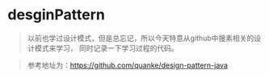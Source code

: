 # desginPattern

>以前也学过设计模式，但是总忘记，所以今天特意从github中搜素相关的设计模式来学习，
同时记录一下学习过程的代码。

>参考地址为：https://github.com/quanke/design-pattern-java




